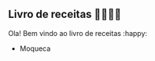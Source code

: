 ## Livro de receitas :woman_cook::man_cook:

Ola! Bem vindo ao livro de receitas :happy:

- Moqueca

